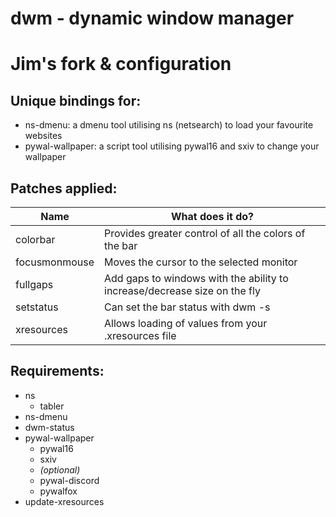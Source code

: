 # dwm - dynamic window manager
# Jim's fork & configuration

## Unique bindings for:
- ns-dmenu: a dmenu tool utilising ns (netsearch) to load your favourite websites
- pywal-wallpaper: a script tool utilising pywal16 and sxiv to change your wallpaper

## Patches applied:
| Name | What does it do? |
|------|------------------|
| colorbar | Provides greater control of all the colors of the bar |
| focusmonmouse | Moves the cursor to the selected monitor |
| fullgaps | Add gaps to windows with the ability to increase/decrease size on the fly |
| setstatus | Can set the bar status with dwm -s |
| xresources | Allows loading of values from your .xresources file |


## Requirements:
- ns 
    - tabler
- ns-dmenu
- dwm-status
- pywal-wallpaper
    - pywal16
    - sxiv
    - *(optional)*
    - pywal-discord
    - pywalfox
- update-xresources
